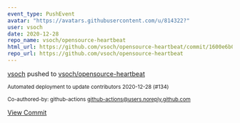 ```yaml
---
event_type: PushEvent
avatar: "https://avatars.githubusercontent.com/u/814322?"
user: vsoch
date: 2020-12-28
repo_name: vsoch/opensource-heartbeat
html_url: https://github.com/vsoch/opensource-heartbeat/commit/1600e6b07dbee66e327ae6ce62e331dfe46b8ae1
repo_url: https://github.com/vsoch/opensource-heartbeat
---
```


<a href='https://github.com/vsoch' target='_blank'>vsoch</a> pushed to <a href='https://github.com/vsoch/opensource-heartbeat' target='_blank'>vsoch/opensource-heartbeat</a>

<small>Automated deployment to update contributors 2020-12-28 (#134)

Co-authored-by: github-actions <github-actions@users.noreply.github.com></small>

<a href='https://github.com/vsoch/opensource-heartbeat/commit/1600e6b07dbee66e327ae6ce62e331dfe46b8ae1' target='_blank'>View Commit</a>